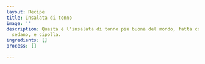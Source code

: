 ```yaml
---
layout: Recipe
title: Insalata di tonno
image: ''
description: Questa è l'insalata di tonno più buona del mondo, fatta con miele, senape,
  sedano, e cipolla.
ingredients: []
process: []

---
```

